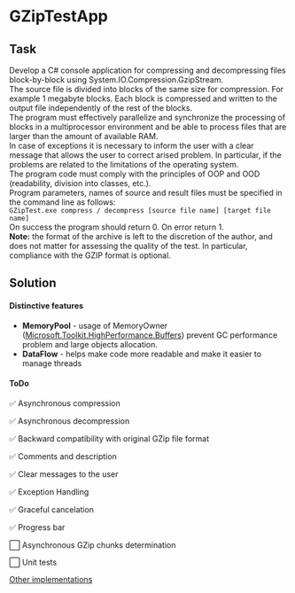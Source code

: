 # GZipTestApp
## Task
Develop a C# console application for compressing and decompressing files block-by-block using System.IO.Compression.GzipStream.  
The source file is divided into blocks of the same size for compression. For example 1 megabyte blocks. Each block is compressed and written to the output file independently of the rest of the blocks.  
The program must effectively parallelize and synchronize the processing of blocks in a multiprocessor environment and be able to process files that are larger than the amount of available RAM.  
In case of exceptions it is necessary to inform the user with a clear message that allows the user to correct arised problem. In particular, if the problems are related to the limitations of the operating system.  
The program code must comply with the principles of OOP and OOD (readability, division into classes, etc.).  
Program parameters, names of source and result files must be specified in the command line as follows:  
`GZipTest.exe compress / decompress [source file name] [target file name]`  
On success the program should return 0. On error return 1.  
**Note:** the format of the archive is left to the discretion of the author, and does not matter for assessing the quality of the test. In particular, compliance with the GZIP format is optional.

## Solution
#### Distinctive features
 - **MemoryPool** - usage of MemoryOwner ([Microsoft.Toolkit.HighPerformance.Buffers](https://docs.microsoft.com/en-us/windows/communitytoolkit/high-performance/memoryowner)) prevent GC performance problem and large objects allocation.
 - **DataFlow** - helps make code more readable and make it easier to manage threads
#### ToDo
:white_check_mark: Asynchronous compression
 
:white_check_mark: Asynchronous decompression

:white_check_mark: Backward compatibility with original GZip file format

:white_check_mark: Comments and description

:white_check_mark: Clear messages to the user

:white_check_mark: Exception Handling

:white_check_mark: Graceful cancelation 

:white_check_mark: Progress bar

:white_large_square: Asynchronous GZip chunks determination

:white_large_square: Unit tests

[Other implementations](https://github.com/search?o=desc&q=GZipTest&s=updated&type=Repositories&utf8=%E2%9C%93)
